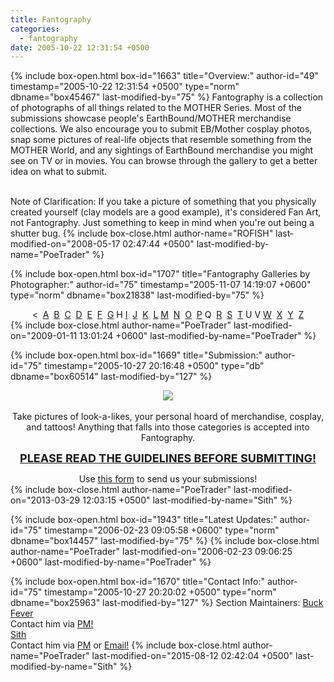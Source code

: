 ```yaml
---
title: Fantography
categories:
  - fantography
date: 2005-10-22 12:31:54 +0500
---
```

{% include box-open.html box-id="1663" title="Overview:" author-id="49" timestamp="2005-10-22 12:31:54 +0500" type="norm" dbname="box45467" last-modified-by="75" %}
Fantography is a collection of photographs of all things related to the MOTHER Series. Most of the submissions showcase people's EarthBound/MOTHER merchandise collections. We also encourage you to submit EB/Mother cosplay photos, snap some pictures of real-life objects that resemble something from the MOTHER World, and any sightings of EarthBound merchandise you might see on TV or in movies. You can browse through the gallery to get a better idea on what to submit.<br /><br />

Note of Clarification: If you take a picture of something that you physically created yourself (clay models are a good example), it's considered Fan Art, not Fantography. Just something to keep in mind when you're out being a shutter bug.
{% include box-close.html author-name="ROFISH" last-modified-on="2008-05-17 02:47:44 +0500" last-modified-by-name="PoeTrader" %}

{% include box-open.html box-id="1707" title="Fantography Galleries by Photographer:" author-id="75" timestamp="2005-11-07 14:19:07 +0600" type="norm" dbname="box21838" last-modified-by="75" %}
<center>&lt;&nbsp;
<a href="/fantography/gallery.php?ret=nothing&box36456FirstLetter=B&box51425FirstLetter=A">A</a>&nbsp;
<a href="/fantography/gallery.php?ret=nothing&box36456FirstLetter=B&box51425FirstLetter=B">B</a>&nbsp;
<a href="/fantography/gallery.php?ret=nothing&box36456FirstLetter=B&box51425FirstLetter=C">C</a>&nbsp;
<a href="/fantography/gallery.php?ret=nothing&box36456FirstLetter=B&box51425FirstLetter=D">D</a>&nbsp;
<a href="/fantography/gallery.php?ret=nothing&box36456FirstLetter=B&box51425FirstLetter=E">E</a>&nbsp;
<a href="/fantography/gallery.php?ret=nothing&box36456FirstLetter=B&box51425FirstLetter=F">F</a>&nbsp;
<a href="/fantography/gallery.php?ret=nothing&box36456FirstLetter=B&box51425FirstLetter=G">G</a>&nbsp;H&nbsp;<a href="/fantography/gallery.php?ret=nothing&box36456FirstLetter=B&box51425FirstLetter=I">I</a>&nbsp;
<a href="/fantography/gallery.php?ret=nothing&box36456FirstLetter=B&box51425FirstLetter=J">J</a>&nbsp;
<a href="/fantography/gallery.php?ret=nothing&box36456FirstLetter=B&box51425FirstLetter=K">K</a>&nbsp;
<a href="/fantography/gallery.php?ret=nothing&box36456FirstLetter=B&box51425FirstLetter=L">L</a>&nbsp;<a href="/fantography/gallery.php?ret=nothing&box36456FirstLetter=B&box51425FirstLetter=M">M</a>&nbsp;
<a href="/fantography/gallery.php?ret=nothing&box36456FirstLetter=B&box51425FirstLetter=N">N</a>&nbsp;
<a href="/fantography/gallery.php?ret=nothing&box36456FirstLetter=B&box51425FirstLetter=O">O</a>&nbsp;
<a href="/fantography/gallery.php?ret=nothing&box36456FirstLetter=B&box51425FirstLetter=P">P</a>&nbsp;Q&nbsp;
<a href="/fantography/gallery.php?ret=nothing&box36456FirstLetter=B&box51425FirstLetter=R">R</a>&nbsp;
<a href="/fantography/gallery.php?ret=nothing&box36456FirstLetter=B&box51425FirstLetter=S">S</a>&nbsp;
<a href="/fantography/gallery.php?ret=nothing&box36456FirstLetter=B&box51425FirstLetter=T">T</a>&nbsp;U&nbsp;V&nbsp;<a href="/fantography/gallery.php?ret=nothing&box36456FirstLetter=B&box51425FirstLetter=W">W</a>&nbsp;
<a href="/fantography/gallery.php?ret=nothing&box36456FirstLetter=B&box51425FirstLetter=X">X</a>&nbsp;
<a href="/fantography/gallery.php?ret=nothing&box36456FirstLetter=B&box51425FirstLetter=Y">Y</a>&nbsp;
<a href="/fantography/gallery.php?ret=nothing&box36456FirstLetter=B&box51425FirstLetter=Z">Z</a></center>
{% include box-close.html author-name="PoeTrader" last-modified-on="2009-01-11 13:01:24 +0600" last-modified-by-name="PoeTrader" %}

{% include box-open.html box-id="1669" title="Submission:" author-id="75" timestamp="2005-10-27 20:16:48 +0500" type="db" dbname="box60514" last-modified-by="127" %}
<center><img src="http://starmen.net/fantography/images/submittofantography.jpg" /></center><br />

<center>Take pictures of look-a-likes, your personal hoard of merchandise, cosplay, and tattoos! Anything that falls into those categories is accepted into Fantography.</center>
<p />
<center><font size="+1"><b><a href="http://starmen.net/fantography/guidelines.php">PLEASE READ THE GUIDELINES BEFORE SUBMITTING!</a></b></font></center>
<p />
<center>Use <a href="/submit/">this form</a> to send us your submissions!</center>
{% include box-close.html author-name="PoeTrader" last-modified-on="2013-03-29 12:03:15 +0500" last-modified-by-name="Sith" %}

{% include box-open.html box-id="1943" title="Latest Updates:" author-id="75" timestamp="2006-02-23 09:05:58 +0600" type="norm" dbname="box14457" last-modified-by="75" %}
<navigator section="date" quantity="5" group="Fantography" display="no" /><displaytor mode="list" />
{% include box-close.html author-name="PoeTrader" last-modified-on="2006-02-23 09:06:25 +0600" last-modified-by-name="PoeTrader" %}

{% include box-open.html box-id="1670" title="Contact Info:" author-id="75" timestamp="2005-10-27 20:20:02 +0500" type="norm" dbname="box25963" last-modified-by="127" %}
<table1 />
Section Maintainers: 
<table2 />
<a href="http://forum.starmen.net/members/11098">Buck Fever</a><br />
Contact him via <a href="http://forum.starmen.net/forum/newpm/11098">PM!</a><br />
<a href="http://forum.starmen.net/members/sithmaster96">Sith</a><br />
Contact him via <a href="http://forum.starmen.net/forum/newpm/sithmaster96">PM</a> or <a href="/cdn-cgi/l/email-protection#5d2e34293502303c2e29382f646b1d243c353232733e3230">Email!</a>
<table3 />
{% include box-close.html author-name="PoeTrader" last-modified-on="2015-08-12 02:42:04 +0500" last-modified-by-name="Sith" %}
